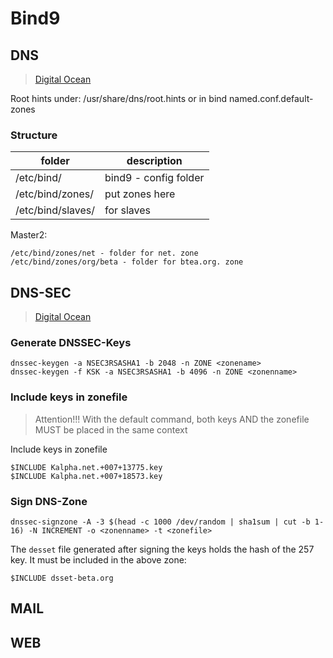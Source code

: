 # Bind9


## DNS
> [Digital Ocean](https://www.digitalocean.com/community/tutorials/how-to-configure-bind-as-a-private-network-dns-server-on-ubuntu-14-04)

Root hints under: /usr/share/dns/root.hints or in bind named.conf.default-zones

### Structure
folder | description
---|---
/etc/bind/ | bind9 - config folder
/etc/bind/zones/ | put zones here
/etc/bind/slaves/ | for slaves

Master2:
```
/etc/bind/zones/net - folder for net. zone
/etc/bind/zones/org/beta - folder for btea.org. zone
```

## DNS-SEC
> [Digital Ocean](https://www.digitalocean.com/community/tutorials/how-to-setup-dnssec-on-an-authoritative-bind-dns-server-2)

### Generate DNSSEC-Keys
```
dnssec-keygen -a NSEC3RSASHA1 -b 2048 -n ZONE <zonename>
dnssec-keygen -f KSK -a NSEC3RSASHA1 -b 4096 -n ZONE <zonenname>
```

### Include keys in zonefile
> Attention!!! With the default command, both keys AND the zonefile MUST be placed in the same context

Include keys in zonefile

```
$INCLUDE Kalpha.net.+007+13775.key
$INCLUDE Kalpha.net.+007+18573.key
```

### Sign DNS-Zone
```
dnssec-signzone -A -3 $(head -c 1000 /dev/random | sha1sum | cut -b 1-16) -N INCREMENT -o <zonenname> -t <zonefile>
```
The `desset` file generated after signing the keys holds the hash of the 257 key. It must be included in the above zone:

```
$INCLUDE dsset-beta.org
```

## MAIL

## WEB
